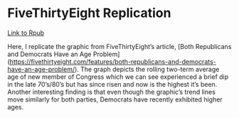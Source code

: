 # FiveThirtyEight Replication

[Link to Rpub](http://rpubs.com/cvendler/fivethirtyeight-replication)

Here, I replicate the graphic from FiveThirtyEight’s article, [Both Republicans and Democrats Have an Age Problem] (https://fivethirtyeight.com/features/both-republicans-and-democrats-have-an-age-problem/). The graph depicts the rolling two-term average age of new member of Congress which we can see experienced a brief dip in the late 70’s/80’s but has since risen and now is the highest it’s been. Another interesting finding is that even though the graphic’s trend lines move similarly for both parties, Democrats have recently exhibited higher ages.
